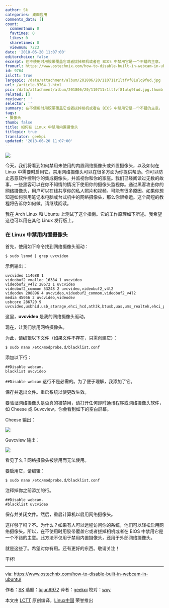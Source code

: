 ```yaml
---
author: Sk
categories: 桌面应用
comments_data: []
count:
  commentnum: 0
  favtimes: 0
  likes: 0
  sharetimes: 0
  viewnum: 7223
date: '2018-06-20 11:07:00'
editorchoice: false
excerpt: 在不使用时用胶带覆盖它或者拔掉相机或者在 BIOS 中禁用它是一个不错的主意。
fromurl: https://www.ostechnix.com/how-to-disable-built-in-webcam-in-ubuntu/
id: 9764
islctt: true
largepic: /data/attachment/album/201806/20/110711r1ltfvf81ulq9fud.jpg
url: /article-9764-1.html
pic: /data/attachment/album/201806/20/110711r1ltfvf81ulq9fud.jpg.thumb.jpg
related: []
reviewer: ''
selector: ''
summary: 在不使用时用胶带覆盖它或者拔掉相机或者在 BIOS 中禁用它是一个不错的主意。
tags:
- 摄像头
thumb: false
title: 如何在 Linux 中禁用内置摄像头
titlepic: true
translator: geekpi
updated: '2018-06-20 11:07:00'
---
```


![](/data/attachment/album/201806/20/110711r1ltfvf81ulq9fud.jpg)


今天，我们将看到如何禁用未使用的内置网络摄像头或外置摄像头，以及如何在 Linux 中需要时启用它。禁用网络摄像头可以在很多方面为你提供帮助。你可以防止恶意软件控制你的集成摄像头，并监视你和你的家庭。我们已经阅读过无数的故事，一些黑客可以在你不知情的情况下使用你的摄像头监视你。通过黑客攻击你的网络摄像头，用户可以在线共享你的私人照片和视频。可能有很多原因。如果你想知道如何禁用笔记本电脑或台式机中的网络摄像头，那么你很幸运。这个简短的教程将告诉你如何做。请继续阅读。


我在 Arch Linux 和 Ubuntu 上测试了这个指南。它的工作原理如下所述。我希望这也可以用在其他 Linux 发行版上。


### 在 Linux 中禁用内置摄像头


首先，使用如下命令找到网络摄像头驱动：



```
$ sudo lsmod | grep uvcvideo

```

示例输出：



```
uvcvideo 114688 1
videobuf2_vmalloc 16384 1 uvcvideo
videobuf2_v4l2 28672 1 uvcvideo
videobuf2_common 53248 2 uvcvideo,videobuf2_v4l2
videodev 208896 4 uvcvideo,videobuf2_common,videobuf2_v4l2
media 45056 2 uvcvideo,videodev
usbcore 286720 9 uvcvideo,usbhid,usb_storage,ehci_hcd,ath3k,btusb,uas,ums_realtek,ehci_pci

```

这里，**uvcvideo** 是我的网络摄像头驱动。


现在，让我们禁用网络摄像头。


为此，请编辑以下文件（如果文件不存在，只需创建它）：



```
$ sudo nano /etc/modprobe.d/blacklist.conf

```

添加以下行：



```
##Disable webcam.
blacklist uvcvideo

```

`##Disable webcam` 这行不是必需的。为了便于理解，我添加了它。


保存并退出文件。重启系统以使更改生效。


要验证网络摄像头是否真的被禁用，请打开任何即时通讯程序或网络摄像头软件，如 Cheese 或 Guvcview。你会看到如下的空白屏幕。


Cheese 输出：


![](/data/attachment/album/201806/20/110713mwojcttab9s0watf.jpg)


Guvcview 输出：


![](/data/attachment/album/201806/20/110720ftvtg6mxx61revg3.jpg)


看见了么？网络摄像头被禁用而无法使用。


要启用它，请编辑：



```
$ sudo nano /etc/modprobe.d/blacklist.conf

```

注释掉你之前添加的行。



```
##Disable webcam.
#blacklist uvcvideo

```

保存并关闭文件。然后，重启计算机以启用网络摄像头。


这样够了吗？不。为什么？如果有人可以远程访问你的系统，他们可以轻松启用网络摄像头。所以，在不使用时用胶带覆盖它或者拔掉相机或者在 BIOS 中禁用它是一个不错的主意。此方法不仅用于禁用内置摄像头，还用于外部网络摄像头。


就是这些了。希望对你有用。还有更好的东西。敬请关注！


干杯!




---


via: <https://www.ostechnix.com/how-to-disable-built-in-webcam-in-ubuntu/>


作者：[SK](https://www.ostechnix.com/author/sk/) 选题：[lujun9972](https://github.com/lujun9972) 译者：[geekpi](https://github.com/geekpi) 校对：[wxy](https://github.com/wxy)


本文由 [LCTT](https://github.com/LCTT/TranslateProject) 原创编译，[Linux中国](https://linux.cn/) 荣誉推出